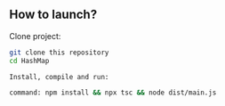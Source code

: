 ## How to launch?

Clone project:
``` bash
git clone this repository
cd HashMap

Install, compile and run:

command: npm install && npx tsc && node dist/main.js



